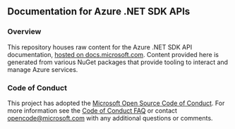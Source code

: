 ## Documentation for Azure .NET SDK APIs

### Overview

This repository houses raw content for the Azure .NET SDK API documentation, [hosted on docs.microsoft.com](https://docs.microsoft.com/dotnet/api/overview/azure/?view=azure-dotnet). Content provided here is generated from various NuGet packages that provide tooling to interact and manage Azure services.

### Code of Conduct

This project has adopted the [Microsoft Open Source Code of Conduct](https://opensource.microsoft.com/codeofconduct/).
For more information see the [Code of Conduct FAQ](https://opensource.microsoft.com/codeofconduct/faq/) or contact [opencode@microsoft.com](mailto:opencode@microsoft.com) with any additional questions or comments.

